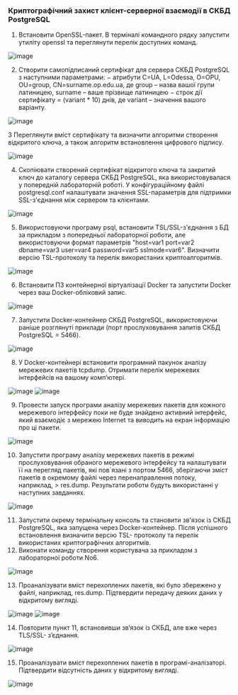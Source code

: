 ### Криптографічний захист клієнт-серверної взаємодії в СКБД PostgreSQL

1. Встановити OpenSSL-пакет. В терміналі командного рядку запустити утиліту
openssl та переглянути перелік доступних команд.

![image](https://github.com/user-attachments/assets/fa0690a9-5e15-499d-9934-60a82dceb8e2)

2. Створити самопідписаний сертифікат для сервера СКБД PostgreSQL з наступними
параметрами:
− атрибути C=UA, L=Odessa, O=OPU, OU=group, CN=surname.op.edu.ua, де group –
назва вашої групи латиницею, surname – ваше прізвище латиницею
− строк дії сертифікату = (variant * 10) днів, де variant – значення вашого варіанту.

![image](https://github.com/user-attachments/assets/e5cf92ce-345d-4d32-862e-6f19f5bd3a9c)

3 Переглянути вміст сертифікату та визначити алгоритми створення відкритого
ключа, а також алгоритм встановлення цифрового підпису.

![image](https://github.com/user-attachments/assets/46553d0b-949e-48d0-837d-1b79d6aa89a2)


4. Скопіювати створений сертифікат відкритого ключа та закритий ключ до каталогу
сервера СКБД PostgreSQL, яка використовувалася у попередній лабораторній роботі. У
конфігураційному файлі postgresql.conf налаштувати значення SSL-параметрів для підтримки
SSL-з'єднання між сервером та клієнтами.

![image](https://github.com/user-attachments/assets/fcae22da-47b3-4c85-a064-893cc4f15855)

5. Використовуючи програму psql, встановити TSL/SSL-з'єднання з БД за прикладом
з попередньої лабораторної роботи, але використовуючи формат параметрів "host=var1
port=var2 dbname=var3 user=var4 password=var5 sslmode=var6". Визначити версію TSL-протоколу та перелік використаних криптоалгоритмів.

![image](https://github.com/user-attachments/assets/9933a98c-09dc-420c-a373-b9ec895d8058)

6. Встановити ПЗ контейнерної віртуалізації Docker та запустити Docker через ваш
Docker-обліковий запис.

![image](https://github.com/user-attachments/assets/1507ec1e-5af3-4a9e-be6e-50870eb91dac)

7. Запустити Docker-контейнер СКБД PostgreSQL, використовуючи раніше розглянуті
приклади (порт прослуховування запитів СКБД PostgreSQL = 5466).

![image](https://github.com/user-attachments/assets/66970247-6abc-4bce-92a5-feb6f533ad59)


8. У Docker-контейнері встановити програмний пакунок аналізу мережевих пакетів
tcpdump. Отримати перелік мережевих інтерфейсів на вашому комп’ютері.

![image](https://github.com/user-attachments/assets/52484323-231a-487c-a51d-f806c566dc07)
![image](https://github.com/user-attachments/assets/685e1888-de5b-4980-a842-999bba1118d0)

9. Провести запуск програми аналізу мережевих пакетів для кожного мережевого
інтерфейсу поки не буде знайдено активний інтерфейс, який взаємодіє з мережею Internet та
виводить на екран інформацію про ці пакети.

![image](https://github.com/user-attachments/assets/44d4d502-0124-4c84-ab2f-3d94d3e51f31)

10. Запустити програму аналізу мережевих пакетів в режимі прослуховування
обраного мережевого інтерфейсу та налаштувати її на перегляд пакетів, які пов`язані з портом
5466, зберігаючи зміст пакетів в окремому файлі через перенаправлення потоку, наприклад, >
res.dump. Результати роботи будуть використанні у наступних завданнях.

![image](https://github.com/user-attachments/assets/404a746b-086f-4962-b0be-4b94d9017cec)

11. Запустити окрему термінальну консоль та становити зв'язок із СКБД PostgreSQL,
яка запущена через Docker-контейнер. Після успішного встановлення визначити версію TSL-
протоколу та перелік використаних криптографічних алгоритмів.
12. Виконати команду створення користувача за прикладом з лабораторної роботи
No6.

![image](https://github.com/user-attachments/assets/76895570-d400-4896-a81d-9d51c700e1e7)

13. Проаналізувати вміст перехоплених пакетів, які було збережено у файлі,
наприклад, res.dump.
Підтвердити передачу деяких даних у відкритому вигляді.

![image](https://github.com/user-attachments/assets/65a8ed5e-59e8-4020-bd92-7fb5857b79c1)
![image](https://github.com/user-attachments/assets/fd8039cf-263d-4e6b-a3c2-e6f8b8d85281)


14. Повторити пункт 11, встановивши зв’язок із СКБД, але вже через TLS/SSL-
з’єднання.

![image](https://github.com/user-attachments/assets/211b22da-5069-4c41-88c0-beb0fa2cd61f)

15. Проаналізувати вміст перехоплених пакетів в програмі-аналізаторі.
Підтвердити відсутність даних у відкритому вигляді.

![image](https://github.com/user-attachments/assets/c27217f4-931f-4522-ad62-ccaf67daad1c)
